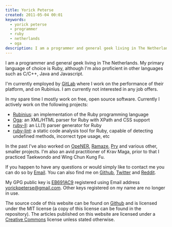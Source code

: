 ```yaml
---
title: Yorick Peterse
created: 2011-05-04 00:01
keywords:
  - yorick peterse
  - programmer
  - ruby
  - netherlands
  - oga
description: I am a programmer and general geek living in The Netherlands.
---
```


I am a programmer and general geek living in The Netherlands. My primary
language of choice is Ruby, although I'm also proficient in other languages such
as C/C++, Java and Javascript.

I'm currently employed by [GitLab][gitlab] where I work on the performance of
their platform, and on Rubinius. I am currently not interested in any job
offers.

In my spare time I mostly work on free, open source software. Currently I
actively work on the following projects:

* [Rubinius][rubinius]: an implementation of the Ruby programming language
* [Oga][oga]: an XML/HTML parser for Ruby with XPath and CSS support
* [ruby-ll][ruby-ll]: an LL(1) parser generator for Ruby
* [ruby-lint][ruby-lint]: a static code analysis tool for Ruby, capable of
  detecting undefined methods, incorrect type usage, etc

In the past I've also worked on [OpeNER][opener], [Ramaze][ramaze], [Pry][pry]
and various other, smaller projects. I'm also an avid practitioner of Krav Maga,
prior to that I practiced Taekwondo and Wing Chun Kung Fu.

If you happen to have any questions or would simply like to contact me you can
do so by [Email](mailto:yorickpeterse@gmail.com). You can also find me on
[Github][github], [Twitter][twitter] and [Reddit][reddit].

My GPG public key is [EB691AC9][gpg-key] registered using Email address
yorickpeterse@gmail.com. Other keys registered on my name are no longer in use.

The source code of this website can be found on [Github][source] and is licensed
under the MIT license (a copy of this license can be found in the repository).
The articles published on this website are licensed under a
[Creative Commons][cc] license unless stated otherwise.

[ramaze]: http://ramaze.net/
[pry]: https://github.com/pry/pry
[ruby-lint]: https://github.com/yorickpeterse/ruby-lint
[github]: https://github.com/yorickpeterse/
[twitter]: http://twitter.com/yorickpeterse
[reddit]: http://www.reddit.com/user/yorickpeterse
[source]: https://github.com/yorickpeterse/yorickpeterse.com
[cc]: http://creativecommons.org/licenses/by-nc-sa/4.0/
[rubinius]: http://rubini.us
[oga]: https://github.com/yorickpeterse/oga
[gitlab]: https://about.gitlab.com/
[gpg-key]: /gpg_key.txt
[ruby-ll]: https://github.com/YorickPeterse/ruby-ll
[opener]: http://www.opener-project.eu/
